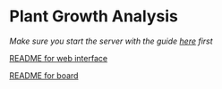 # Plant Growth Analysis

*Make sure you start the server with the guide [here](https://github.com/Emmarex/PlantGrowthAnalysis/blob/master/web/README.md) first*

[README for web interface](https://github.com/Emmarex/PlantGrowthAnalysis/blob/master/web/README.md)

[README for board](https://github.com/Emmarex/PlantGrowthAnalysis/blob/master/board/README.md)

